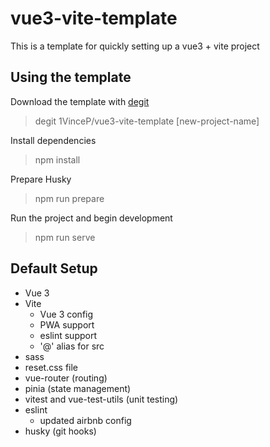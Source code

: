 vue3-vite-template
=========================
This is a template for quickly setting up a vue3 + vite project

## Using the template
Download the template with [degit](https://github.com/Rich-Harris/degit)
> degit 1VinceP/vue3-vite-template [new-project-name]

Install dependencies
> npm install

Prepare Husky
> npm run prepare

Run the project and begin development
> npm run serve

## Default Setup
- Vue 3
- Vite
  - Vue 3 config
  - PWA support
  - eslint support
  - '@' alias for src
- sass
- reset.css file
- vue-router (routing)
- pinia (state management)
- vitest and vue-test-utils (unit testing)
- eslint
  - updated airbnb config
- husky (git hooks)
